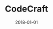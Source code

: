 ---
layout: site
title: "CodeCraft"
date: 2018-01-01
categories: [community]
version: 1.6.0
major: 1
minor: 6
patch: 0
slug: codecraft
link: https://codecraft.tv/
submitter: lpolepeddi
permalink: /sites/:slug
---